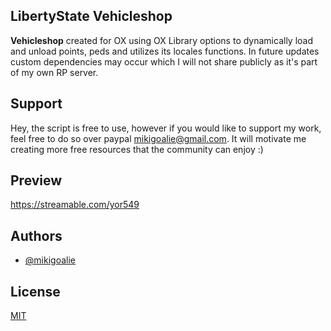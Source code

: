 ## LibertyState Vehicleshop

**Vehicleshop** created for OX using OX Library options to dynamically load and unload points, peds and utilizes its locales functions. In future updates custom dependencies may occur which I will not share publicly as it's part of my own RP server.

## Support

Hey, the script is free to use, however if you would like to support my work, feel free to do so over paypal mikigoalie@gmail.com. It will motivate me creating more free resources that the community can enjoy :)

## Preview

https://streamable.com/yor549

## Authors

- [@mikigoalie](https://www.github.com/mikigoalie)

## License

[MIT](https://choosealicense.com/licenses/mit/)
